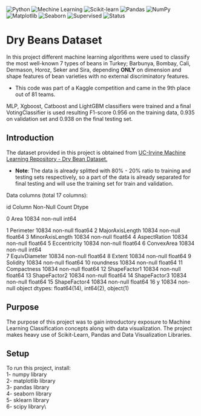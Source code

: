 ![Python](https://img.shields.io/badge/Python-v.3.10.7-blue.svg)
![Mechine Learning](https://img.shields.io/badge/Machine-Learning-red.svg) 
![Scikit-learn](https://img.shields.io/badge/Scikit--Learn-v.1.1.2-orange.svg)
![Pandas](https://img.shields.io/badge/Pandas-v.1.5.0-brightgreen.svg)
![NumPy](https://img.shields.io/badge/NumPy-v.1.23.3-green.svg)
![Matplotlib](https://img.shields.io/badge/Matplotlib-v.3.6.2-red.svg)
![Seaborn](https://img.shields.io/badge/Seaborn-v.0.12.1-yellow.svg)
![Supervised](https://img.shields.io/badge/Type-Supervised-yellow.svg)
![Status](https://img.shields.io/badge/Status-Completed-yellowgreen.svg)

# Dry Beans Dataset

In this project different machine learning algorithms were used to classify the most well-known 7 types of beans in Turkey; Barbunya, Bombay, Cali, Dermason, Horoz, Seker and Sira, depending **ONLY** on dimension and shape features of bean varieties with no external discriminatory features.
- This code was part of a Kaggle competition and came in the 9th place out of 81 teams.

MLP, Xgboost, Catboost and LightGBM classifiers were trained and a final VotingClassifier is used resulting F1-score 0.956 on the training data, 0.935 on validation set and 0.938 on the final testing set.  


## Introduction
The dataset provided in this project is obtained from [UC-Irvine Machine Learning Repository - Dry Bean Dataset.](https://archive.ics.uci.edu/ml/datasets/Dry+Bean+Dataset)
- **Note**: The data is already splitted with 80% - 20% ratio to training and testing sets respectively, so a part of the data is already separated for final testing and will use the training set for train and validation.

Data columns (total 17 columns):

 id   Column           Non-Null Count  Dtype  
 
 0   Area             10834 non-null  int64
 
 1   Perimeter        10834 non-null  float64
 2   MajorAxisLength  10834 non-null  float64
 3   MinorAxisLength  10834 non-null  float64
 4   AspectRation     10834 non-null  float64
 5   Eccentricity     10834 non-null  float64
 6   ConvexArea       10834 non-null  int64  
 7   EquivDiameter    10834 non-null  float64
 8   Extent           10834 non-null  float64
 9   Solidity         10834 non-null  float64
 10  roundness        10834 non-null  float64
 11  Compactness      10834 non-null  float64
 12  ShapeFactor1     10834 non-null  float64
 13  ShapeFactor2     10834 non-null  float64
 14  ShapeFactor3     10834 non-null  float64
 15  ShapeFactor4     10834 non-null  float64
 16  y                10834 non-null  object 
dtypes: float64(14), int64(2), object(1)

## Purpose
The purpose of this project was to gain introductory exposure to Machine Learning Classification concepts along with data visualization. 
The project makes heavy use of Scikit-Learn, Pandas and Data Visualization Libraries.

## Setup
To run this project, install:\
1- numpy library\
2- matplotlib library\
3- pandas library\
4- seaborn library\
5- sklearn library\
6- scipy library\
